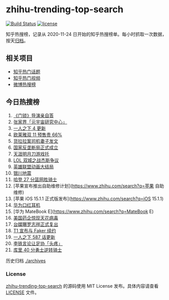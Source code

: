 # zhihu-trending-top-search

[![Build Status](https://github.com/justjavac/zhihu-trending-top-search/workflows/ci/badge.svg?branch=main)](https://github.com/justjavac/zhihu-trending-top-search/actions)
[![license](https://img.shields.io/github/license/justjavac/zhihu-trending-top-search)](https://github.com/justjavac/zhihu-trending-top-search/blob/main/LICENSE)

知乎热搜榜，记录从 2020-11-24 日开始的知乎热搜榜单。每小时抓取一次数据，按天[归档](./archives)。

## 相关项目

- [知乎热门话题](https://github.com/justjavac/zhihu-trending-hot-questions)
- [知乎热门视频](https://github.com/justjavac/zhihu-trending-hot-video)
- [微博热搜榜](https://github.com/justjavac/weibo-trending-hot-search)

## 今日热搜榜

<!-- BEGIN -->
<!-- 最后更新时间 Sat Nov 20 2021 08:44:14 GMT+0800 (China Standard Time) -->

1. [《门锁》导演亲自答](https://www.zhihu.com/search?q=门锁)
1. [张家界「元宇宙研究中心」](https://www.zhihu.com/search?q=元宇宙)
1. [一人之下 4 更新](https://www.zhihu.com/search?q=一人之下4)
1. [欧莱雅双 11 预售贵 66%](https://www.zhihu.com/search?q=欧莱雅)
1. [货拉拉案司机妻子发文](https://www.zhihu.com/search?q=货拉拉案)
1. [国家反垄断局正式成立](https://www.zhihu.com/search?q=国家反垄断局)
1. [天涯明月刀游戏托](https://www.zhihu.com/search?q=天涯明月刀)
1. [LOL 双城之战杰斯争议](https://www.zhihu.com/search?q=英雄联盟双城之战)
1. [英雄联盟动画大结局](https://www.zhihu.com/search?q=英雄联盟双城之战)
1. [银川地震](https://www.zhihu.com/search?q=银川地震)
1. [哈登 27 分篮网胜骑士](https://www.zhihu.com/search?q=篮网)
1. [苹果宣布推出自助维修计划](https://www.zhihu.com/search?q=苹果 自助维修)
1. [苹果 iOS 15.1.1 正式版发布](https://www.zhihu.com/search?q=iOS 15.1.1)
1. [华为口红耳机](https://www.zhihu.com/search?q=口红耳机)
1. [华为 MateBook E](https://www.zhihu.com/search?q=MateBook E)
1. [美国药企惊现天花病毒](https://www.zhihu.com/search?q=天花)
1. [台媒曝罗志祥正式复出](https://www.zhihu.com/search?q=罗志祥)
1. [T1 宣布与 Faker 续约](https://www.zhihu.com/search?q=faker)
1. [一人之下 587 话更新](https://www.zhihu.com/search?q=一人之下)
1. [李铁言论让足协「头疼」](https://www.zhihu.com/search?q=李铁)
1. [库里 40 分勇士逆转骑士](https://www.zhihu.com/search?q=勇士)

<!-- END -->

历史归档 [./archives](./archives)

### License

[zhihu-trending-top-search](https://github.com/justjavac/zhihu-trending-top-search)
的源码使用 MIT License 发布。具体内容请查看 [LICENSE](./LICENSE) 文件。
